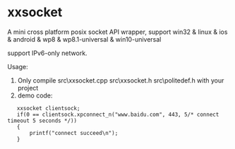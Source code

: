 # xxsocket
A mini cross platform posix socket API wrapper, support win32  &amp; linux  &amp; ios &amp; android &amp; wp8 &amp; wp8.1-universal &amp; win10-universal

support IPv6-only network.

Usage:

1. Only compile src\xxsocket.cpp src\xxsocket.h src\politedef.h with your project<br />
2. demo code:
```
   xxsocket clientsock;
   if(0 == clientsock.xpconnect_n("www.baidu.com", 443, 5/* connect timeout 5 seconds */))
   {
       printf("connect succeed\n");
   }
```

